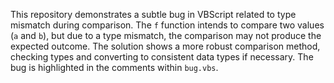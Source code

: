 This repository demonstrates a subtle bug in VBScript related to type mismatch during comparison. The `f` function intends to compare two values (`a` and `b`), but due to a type mismatch, the comparison may not produce the expected outcome.  The solution shows a more robust comparison method, checking types and converting to consistent data types if necessary.  The bug is highlighted in the comments within `bug.vbs`.